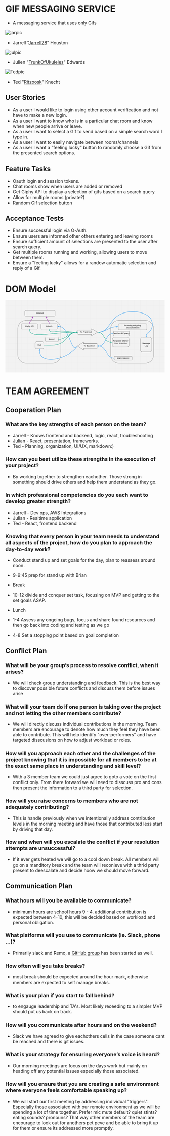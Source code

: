 # GIF MESSAGING SERVICE
- A messaging service that uses only Gifs 


![jarpic](https://media-exp1.licdn.com/dms/image/C5603AQHGEeIrUVqSgQ/profile-displayphoto-shrink_200_200/0/1583288845201?e=1626307200&v=beta&t=XgeQvihKxTw3TATex2Qb9ZoSXC8-QfrX7k7Shu9qMwQ "jarrell")
- Jarrell "[Jarrell28](https://github.com/Jarrell28)" Houston


![julpic](https://avatars.githubusercontent.com/u/60909020?v=4 "Jul pic")
- Julien "[TrunkOfUkuleles](https://github.com/TrunkOfUkuleles)" Edwards


![Tedpic](https://avatars.githubusercontent.com/u/76967842?v=4 "Ted pic")
- Ted "[Ritzoosk](https://github.com/Ritzoosk)" Knecht


## User Stories
- As a user I would like to login using other account verification and not have to make a new login.
- As a user I want to know who is in a particular chat room and know when new people arrive or leave.
- As a user I want to select a Gif to send based on a simple search word I type in.
- As a user I want to easily navigate between rooms/channels
- As a user I want a "feeling lucky" button to randomly choose a Gif from the presented search options.


## Feature Tasks
- Oauth login and session tokens.
- Chat rooms show when users are added or removed
- Get Giphy API to display a selection of gifs based on a search query
- Allow for multiple rooms (private?)
- Random Gif selection button


## Acceptance Tests
- Ensure successful login via O-Auth.
- Ensure users are informed other others entering and leaving rooms
- Ensure sufficient amount of selections are presented to the user after search query.
- Get multiple rooms running and working, allowing users to move between them.
- Ensure a "feeling lucky" allows for a randow automatic selection and reply of a Gif.

# DOM Model
![Domm](./assets/dom.PNG)

# TEAM AGREEMENT

## Cooperation Plan

### What are the key strengths of each person on the team?
- Jarrell - Knows frontend and backend, logic, react, troubleshooting
- Julian - React, presentation, frameworks.
- Ted - Planning, organization, UI/UX, markdown:)

### How can you best utilize these strengths in the execution of your project?

- By working together to strengthen eachother. Those strong in something should drive others and help them understand as they go.


### In which professional competencies do you each want to develop greater strength?

- Jarrell - Dev ops, AWS Integrations
- Julian - Realtime application
- Ted - React, frontend backend


### Knowing that every person in your team needs to understand all aspects of the project, how do you plan to approach the day-to-day work?

- Conduct stand up and set goals for the day, plan to reassess around noon.

- 9-9:45 prep for stand up with Brian 
- Break
- 10-12 divide and conquer set task, focusing on MVP and getting to the set goals ASAP.
- Lunch
- 1-4 Assess any ongoing bugs, focus and share found resources and then go back into coding and testing as we go
- 4-8 Set a stopping point based on goal completion


## Conflict Plan

### What will be your group’s process to resolve conflict, when it arises?
- We will check group understanding and feedback. This is the best way to discover possible future conflicts and discuss them before issues arise 

### What will your team do if one person is taking over the project and not letting the other members contribute?
- We will directly discuss individual contributions in the morning. Team members are encourage to denote how much they feel they have been able to contribute. This will help identify "over-performers" and have targeted disscusions on how to adjust workload or roles.

### How will you approach each other and the challenges of the project knowing that it is impossible for all members to be at the exact same place in understanding and skill level?
- With a 3 member team we could just agree to goto a vote on the first conflict only. From there forward we will need to disscuss pro and cons then present the information to a third party for selection.

### How will you raise concerns to members who are not adequately contributing?
- This is handle previously when we intentionally address contribution levels in the morning meeting and have those that contributed less start by driving that day.

### How and when will you escalate the conflict if your resolution attempts are unsuccessful?
- If it ever gets heated we will go to a cool down break. All members will go on a manditory break and the team will reconieve with a thrid party present to deescalate and  decide hoow we should move forward.


## Communication Plan

### What hours will you be available to communicate?
- minimum hours are school hours 9 - 4. additional contribution is expected between 4-10, this will be decided based on workload and personal obligation. 

### What platforms will you use to communicate (ie. Slack, phone …)?
- Primarily slack and Remo, a [GitHub group](https://github.com/GIFSMS/GIFSMS)  has been started as well.

### How often will you take breaks?
- most break should be expected around the hour mark, otherwise members are expected to self manage breaks.

### What is your plan if you start to fall behind?
- to engauge leadership and TA's. Most likely receeding to a simpler MVP should put us back on track.

### How will you communicate after hours and on the weekend?
- Slack we have agreed to give eachothers cells in the case someone cant be reached and there is git issues.

### What is your strategy for ensuring everyone’s voice is heard?
- Our morning meetings are focus on the days work but mainly on heading off any potential issues especially those associated.

### How will you ensure that you are creating a safe environment where everyone feels comfortable speaking up?
- We will start our first meeting by addressing individual "triggers". Especially those associated with our remote environment as we will be spending a lot of time together. Prefer mic mute default? quiet stints? eating sounds? pronouns? That way other members of the team are encourage to look out for anothers pet peve and be able to bring it up for them or ensure its addressed more promptly.



